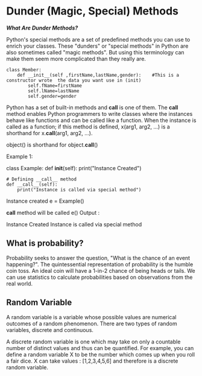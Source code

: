 # Dunder (Magic, Special) Methods

***What Are Dunder Methods?***

Python's special methods are a set of predefined methods you can use to enrich your classes. These "dunders" or "special methods" in Python are also sometimes called "magic methods". But using this terminology can make them seem more complicated than they really are.

```
class Member:
    def __init__(self ,firstName,lastName,gender):    #This is a constructor wrote  the data you want use in (init)
        self.fName=firstName
        self.lName=lastName
        self.gender=gender
```


Python has a set of built-in methods and __call__ is one of them. The __call__ method enables Python programmers to write classes where the instances behave like functions and can be called like a function. When the instance is called as a function; if this method is defined, x(arg1, arg2, ...) is a shorthand for x.__call__(arg1, arg2, ...).

object() is shorthand for object.__call__()

Example 1:


class Example:
    def __init__(self):
        print("Instance Created")
      
    # Defining __call__ method
    def __call__(self):
        print("Instance is called via special method")
  
 Instance created
e = Example()
  
 __call__ method will be called
e()
Output :

Instance Created
Instance is called via special method


##  What is probability?
Probability seeks to answer the question, "What is the chance of an event happening?". The quintessential representation of probability is the humble coin toss. An ideal coin will have a 1-in-2 chance of being heads or tails. We can use statistics to calculate probabilities based on observations from the real world.


## Random Variable
A random variable is a variable whose possible values are numerical outcomes of a random phenomenon. There are two types of random variables, discrete and continuous.

A discrete random variable is one which may take on only a countable number of distinct values and thus can be quantified. For example, you can define a random variable X to be the number which comes up when you roll a fair dice. X can take values : [1,2,3,4,5,6] and therefore is a discrete random variable.
